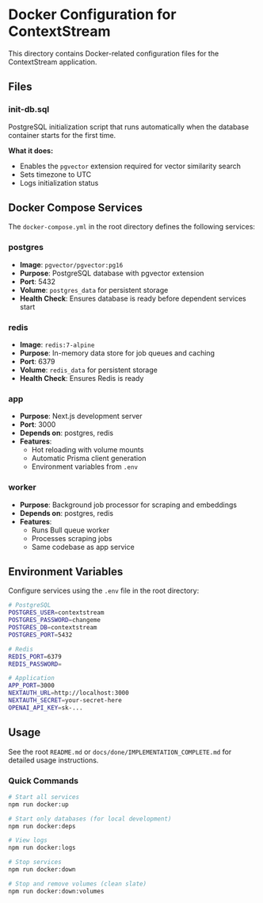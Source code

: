 # Docker Configuration for ContextStream

This directory contains Docker-related configuration files for the ContextStream application.

## Files

### init-db.sql
PostgreSQL initialization script that runs automatically when the database container starts for the first time.

**What it does:**
- Enables the `pgvector` extension required for vector similarity search
- Sets timezone to UTC
- Logs initialization status

## Docker Compose Services

The `docker-compose.yml` in the root directory defines the following services:

### postgres
- **Image**: `pgvector/pgvector:pg16`
- **Purpose**: PostgreSQL database with pgvector extension
- **Port**: 5432
- **Volume**: `postgres_data` for persistent storage
- **Health Check**: Ensures database is ready before dependent services start

### redis
- **Image**: `redis:7-alpine`
- **Purpose**: In-memory data store for job queues and caching
- **Port**: 6379
- **Volume**: `redis_data` for persistent storage
- **Health Check**: Ensures Redis is ready

### app
- **Purpose**: Next.js development server
- **Port**: 3000
- **Depends on**: postgres, redis
- **Features**:
  - Hot reloading with volume mounts
  - Automatic Prisma client generation
  - Environment variables from `.env`

### worker
- **Purpose**: Background job processor for scraping and embeddings
- **Depends on**: postgres, redis
- **Features**:
  - Runs Bull queue worker
  - Processes scraping jobs
  - Same codebase as app service

## Environment Variables

Configure services using the `.env` file in the root directory:

```bash
# PostgreSQL
POSTGRES_USER=contextstream
POSTGRES_PASSWORD=changeme
POSTGRES_DB=contextstream
POSTGRES_PORT=5432

# Redis
REDIS_PORT=6379
REDIS_PASSWORD=

# Application
APP_PORT=3000
NEXTAUTH_URL=http://localhost:3000
NEXTAUTH_SECRET=your-secret-here
OPENAI_API_KEY=sk-...
```

## Usage

See the root `README.md` or `docs/done/IMPLEMENTATION_COMPLETE.md` for detailed usage instructions.

### Quick Commands

```bash
# Start all services
npm run docker:up

# Start only databases (for local development)
npm run docker:deps

# View logs
npm run docker:logs

# Stop services
npm run docker:down

# Stop and remove volumes (clean slate)
npm run docker:down:volumes
```
